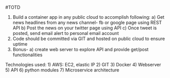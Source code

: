 #TOTD

1)  Build a container app in any public cloud to accomplish following:
    a) Get news headlines from any news channel- fb or google page using REST API
    b) Post the news on your twitter page using API
    c) Once tweet is posted, send email alert to personal email account
2)  Code should be committed via GIT and hosted on public cloud to ensure uptime
3)  Bonus-
    a) create web server to explore API and provide get/post functionalities
    

Technologies used:
    1) AWS: EC2, elastic IP
    2) GIT
    3) Docker
    4) Webserver
    5) API
    6) python modules
    7) Microservice architecture


